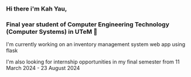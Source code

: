 ### Hi there i'm Kah Yau, 
### Final year student of Computer Engineering Technology (Computer Systems) in UTeM 👋






 I'm currently working on an inventory management system web app using flask 
 
 I'm also looking for internship opportunities in my final semester from 11 March 2024 - 23 August 2024



